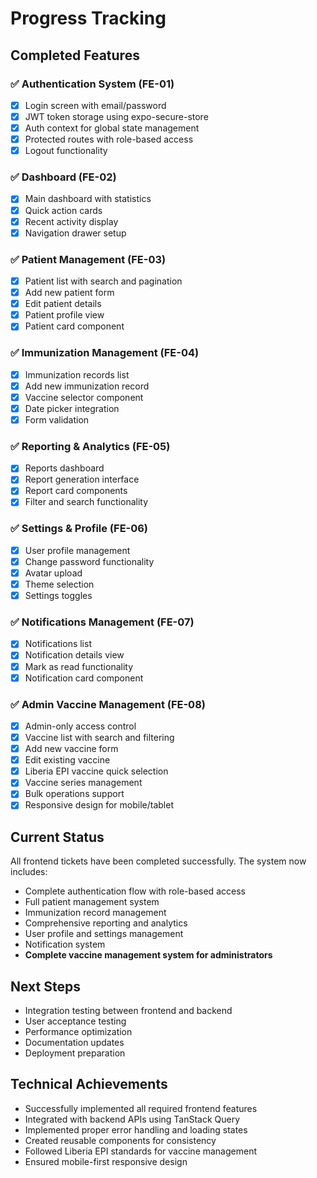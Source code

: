 # Progress Tracking

## Completed Features

### ✅ Authentication System (FE-01)
- [x] Login screen with email/password
- [x] JWT token storage using expo-secure-store
- [x] Auth context for global state management
- [x] Protected routes with role-based access
- [x] Logout functionality

### ✅ Dashboard (FE-02)
- [x] Main dashboard with statistics
- [x] Quick action cards
- [x] Recent activity display
- [x] Navigation drawer setup

### ✅ Patient Management (FE-03)
- [x] Patient list with search and pagination
- [x] Add new patient form
- [x] Edit patient details
- [x] Patient profile view
- [x] Patient card component

### ✅ Immunization Management (FE-04)
- [x] Immunization records list
- [x] Add new immunization record
- [x] Vaccine selector component
- [x] Date picker integration
- [x] Form validation

### ✅ Reporting & Analytics (FE-05)
- [x] Reports dashboard
- [x] Report generation interface
- [x] Report card components
- [x] Filter and search functionality

### ✅ Settings & Profile (FE-06)
- [x] User profile management
- [x] Change password functionality
- [x] Avatar upload
- [x] Theme selection
- [x] Settings toggles

### ✅ Notifications Management (FE-07)
- [x] Notifications list
- [x] Notification details view
- [x] Mark as read functionality
- [x] Notification card component

### ✅ Admin Vaccine Management (FE-08)
- [x] Admin-only access control
- [x] Vaccine list with search and filtering
- [x] Add new vaccine form
- [x] Edit existing vaccine
- [x] Liberia EPI vaccine quick selection
- [x] Vaccine series management
- [x] Bulk operations support
- [x] Responsive design for mobile/tablet

## Current Status
All frontend tickets have been completed successfully. The system now includes:
- Complete authentication flow with role-based access
- Full patient management system
- Immunization record management
- Comprehensive reporting and analytics
- User profile and settings management
- Notification system
- **Complete vaccine management system for administrators**

## Next Steps
- Integration testing between frontend and backend
- User acceptance testing
- Performance optimization
- Documentation updates
- Deployment preparation

## Technical Achievements
- Successfully implemented all required frontend features
- Integrated with backend APIs using TanStack Query
- Implemented proper error handling and loading states
- Created reusable components for consistency
- Followed Liberia EPI standards for vaccine management
- Ensured mobile-first responsive design
